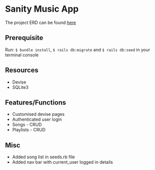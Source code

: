 # Sanity Music App
The project ERD can be found [here](http://dbdesigner.net/designer/schema/85387)

## Prerequisite
Run: `$ bundle install`, `$ rails db:migrate` and `$ rails db:seed` in your terminal console

## Resources
- Devise
- SQLite3

## Features/Functions
- Customised devise pages
- Authenticated user login
- Songs - CRUD
- Playlists - CRUD

## Misc
- Added song list in seeds.rb file
- Added nav bar with current_user logged in details
